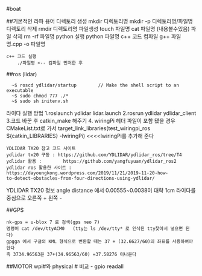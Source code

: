 #boat
  
##기본적인 라파 용어
	디렉토리 생성
		mkdir 디렉토리명  mkdir -p 디렉토리명/파일명
	디렉토리 삭제 
		rmdir 디렉토리명
	파일생성
		touch 파일명  cat 파일명 (내용볼수있음)
	파일 삭제
		rm -rf 파일명
	python 실행
		python 파일명
	c++ 코드 컴파일
		g++ 파일명.cpp -o 파일명
		
	c++ 코드 실행
		./파일명 <-- 컴파일 먼저한 후
	
	

##ros (lidar)

      ~$ roscd ydlidar/startup	      // Make the shell script to an executable
      ~$ sudo chmod 777 ./*
      ~$ sudo sh initenv.sh
  
  라이다 실행 방법
	1.roslaunch ydlidar lidar.launch
  	2.rosrun ydlidar ydlidar_client
	3.코드 바꾼 후 catkin_make 해주기
	4. wiringPi 헤더 파일이 포함 됐을 경우 
         CMakeList.txt로 가서
	 target_link_libraries(test_wiringpi_ros ${catkin_LIBRARIES} -lwiringPi) <<<<lwiringPi를                  추가해 준다
	
	YDLIDAR TX20 참고 코드 사이트
	ydlidar tx20 구동 : https://github.com/YDLIDAR/ydlidar_ros/tree/T4
	ydlidar 활용 :        https://github.com/yangfuyuan/ydlidar_ros2
	ydlidar ros 활용한 사이트 : https://dayoungkong.wordpress.com/2019/11/21/2019-11-20-how-					to-detect-obstacles-from-four-directions-using-ydlidar/
	
YDLIDAR TX20 정보	
	angle distance 에서 0.00555~0.0038이 대략 1cm
            라이다를 중심으로 오른쪽 + 왼쪽 -
	
	
	
##GPS

	nk-gps = u-blox 7 로 검색(gps neo 7)
	명령어 cat /dev/ttyACM0   (tty는 ls /dev/tty* 로 인식된 tty찾아서 넣으면 된다)
	gpgga 에서 구글의 KML 형식으로 변환할 때는 37 + (32.6627/60)의 좌표를 사용하여야 한다
	즉 3734.96563은 37+(34.96563/60) =37.58276 이나온다
	
	
##MOTOR
	wpi#와 physical # 비교 - gpio readall
